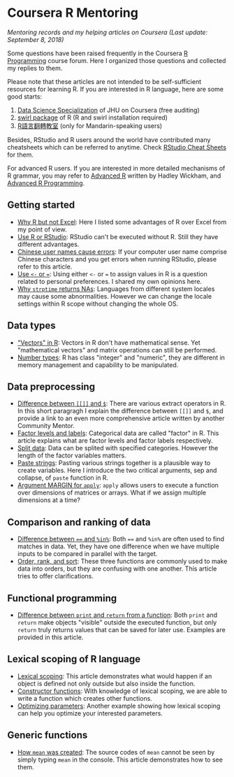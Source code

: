 # Coursera R Mentoring
_Mentoring records and my helping articles on Coursera (Last update: September 8, 2018)_

Some questions have been raised frequently in the Coursera [R Programming](https://www.coursera.org/learn/r-programming) course forum. Here I organized those questions and collected my replies to them.

Please note that these articles are not intended to be self-sufficient resources for learning R. If you are interested in R language, here are some good starts:

1. [Data Science Specialization](https://www.coursera.org/specializations/jhu-data-science) of JHU on Coursera (free auditing)
2. [swirl package](http://swirlstats.com) of R (R and swirl installation required)
3. [R語言翻轉教室](http://datascienceandr.org) (only for Mandarin-speaking users)

Besides, RStudio and R users around the world have contributed many cheatsheets which can be referred to anytime. Check [RStudio Cheat Sheets](https://www.rstudio.com/resources/cheatsheets/) for them.

For advanced R users. If you are interested in more detailed mechanisms of R grammar, you may refer to [Advanced R](http://adv-r.had.co.nz) written by Hadley Wickham, and [Advanced R Programming](https://www.coursera.org/learn/advanced-r).

## Getting started
* [Why R but not Excel](articles/R-over-Excel.md): Here I listed some advantages of R over Excel from my point of view.
* [Use R or RStudio](articles/R-or-RStudio.md): RStudio can't be executed without R. Still they have different advantages.
* [Chinese user names cause errors](articles/Chinese-user-names.md): If your computer user name comprise Chinese characters and you get errors when running RStudio, please refer to this article.
* [Use `<-` or `=`](articles/use-equal-or-arrow.md): Using either `<-` or `=` to assign values in R is a question related to personal preferences. I shared my own opinions here.
* [Why `strptime` returns NAs](articles/strptime-returns-NA.md): Languages from different system locales may cause some abnormalities. However we can change the locale settings within R scope without changing the whole OS.

## Data types
* ["Vectors" in R](articles/vector-in-R.md): Vectors in R don't have mathematical sense. Yet "mathematical vectors" and matrix operations can still be performed.
* [Number types](articles/integer-numeric.md): R has class "integer" and "numeric", they are different in memory management and capability to be manipulated.

## Data preprocessing
* [Difference between `[[]]` and `$`](articles/doublebrackets-and-dollarsign.md): There are various extract operators in R. In this short paragragh I explain the difference between `[[]]` and `$`, and provide a link to an even more comprehensive article written by another Community Mentor.
* [Factor levels and labels](articles/factor-levels-and-labels.md): Categorical data are called "factor" in R. This article explains what are factor levels and factor labels respectively.
* [Split data](articles/split-data.md): Data can be splited with specified categories. However the length of the factor variables matters.
* [Paste strings](articles/paste-arguments.md): Pasting various strings together is a plausible way to create variables. Here I introduce the two critical arguments, sep and collapse, of `paste` function in R.
* [Argument MARGIN for `apply`](articles/apply-margin.md): `apply` allows users to execute a function over dimensions of matrices or arrays. What if we assign multiple dimensions at a time?

## Comparison and ranking of data
* [Difference between `==` and `%in%`](articles/compare-twoequals-with-in.md): Both `==` and `%in%` are often used to find matches in data. Yet, they have one difference when we have multiple inputs to be compared in parallel with the target.
* [Order, rank, and sort](articles/order-rank-sort.md): These three functions are commonly used to make data into orders, but they are confusing with one another. This article tries to offer clarifications.

## Functional programming
* [Difference between `print` and `return` from a function](articles/print-and-return.md): Both `print` and `return` make objects "visible" outside the executed function, but only `return` truly returns values that can be saved for later use. Examples are provided in this article.

## Lexical scoping of R language

* [Lexical scoping](articles/lexical-scoping.md): This article demonstrates what would happen if an object is defined not only outside but also inside the function.
* [Constructor functions](articles/constructor-functions.md): With knowledge of lexical scoping, we are able to write a function which creates other functions.
* [Optimizing parameters](articles/optimizing.md): Another example showing how lexical scoping can help you optimize your interested parameters.

## Generic functions

* [How `mean` was created](articles/how-mean-created.md): The source codes of `mean` cannot be seen by simply typing `mean` in the console. This article demonstrates how to see them.
